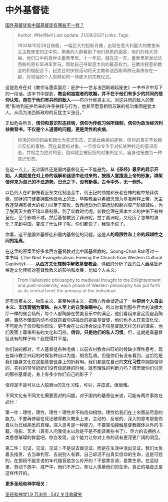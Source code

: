 # 中外基督徒
[国外基督徒和中国基督徒有哪些不一样？](https://www.zhihu.com/question/25340853/answer/565334483)

> Author: #NellNell 
> Last update: *21/08/2021* 
> Links:
> Tags: 

> 1933年10月28日夜晚，一幅巨大的投影肖像，出现在意大利最大的教堂米兰主教座堂的正中央。聚集的人群看到了他们熟悉的面容，他们的伟大领袖，他们口中的救世主墨索里尼。十一年前，就在这一天，墨索里尼发动法西斯的黑衫军进军罗马，帮助自己夺取意大利的最高权力。在教宗授意和教会的积极配合下，纪念日的庆祝活动将天主教和法西斯两种元素掺杂在一起，对领袖的个人崇拜如同一场盛大的宗教仪式。

这是危舟在对《教宗与墨索里尼：庇护十一世与法西斯崛起秘史》一书书评中写下的一段话。这本书中提到，**教会和独裁者的联姻，并不在于他们有多少的共同的信仰认知，而在于他们有共同的敌人**——布尔什维克主义。对这共同的敌人的警惕“影响到庇护后来的许多抉择与行为，他甚至愿意相信苏联的统治集团是犹太人，从而为法西斯政府的反犹主义张目。”

  

正如危舟所言，**信仰和意识形态挂钩，信仰为传统习俗所辖制，信仰为政治经济利益做背书，不仅是个人道德的问题，更是灵性的疾病**。

> 将活的信仰扭曲和固化为意识形态，正是此疾病的症候。信仰的真实不依赖它反抗的事物，而在其爱的对象。一旦信仰专注于对抗某种特定的意识形态，并视之为绝对的恶，信仰就会被反抗的对象所定义，自身也扭曲为一种意识形态。

在这一点上，无论国外还是国内基督徒无一不能避免。**从《圣经》最早的启示开始，人类就是在对上帝的误解和迷思中走过来的，按照人意捏造上帝的形象，绑架信仰来为自己的不法造势。日光之下，没有新事。古今中外，无一例外。**

  

以色列人在旷野按着近东文化制造金牛，列王纪的领袖和长老在神的殿中祭拜偶像，耶稣的门徒要拥戴他做地上的王，早期教会以希腊思想为基准解释上帝，天主教逐渐拥有极大的权力以至于腐败，改教运动为启蒙运动和新兴资产阶级辅佐，为了脱离天主教不惜以暴制暴，到了新教时代呢，新教伦理在资本主义的护佑下被神圣化，至今影响不减，然后基督教到了非洲呢，拉丁美洲呢，又经历了怎样的演化？来到中国，变成了什么样子呢，你们都说了，我就不说了。

  

你看，这不是国外基督徒和国内基督徒的问题，这是**人的局限性和上帝的超越性之间的距离**。

  

在这里的答案里好多拿西方基督教对比中国基督教的，Soong-Chan Rah写过一本书叫《The Next Evangelicalism: Freeing the Church from Western Cultural Captivity》—— **从西方文化辖制中解救基督教会**，详细的分析了西方白人盎格鲁萨格逊文化传统对基督教教义的影响和发展，比如个人主义，

> From Hellenistic philosophy to medieval thought to the Enlightenment and post-modernity, each phase of Western philosophy has put forth as its central tenet the primacy of the individual.

还有消费主义、物质主义、甚至种族主义，把西方教会塑造成了一种**崇尚个人自由主义、市场营销为策略、白人至上的自我催眠中心**。所以你看到那些巨大的演播大厅一样的聚会场所，每个人都陶醉在赞美音乐中的满足，他们看起来富足而自我陶醉，自然不像国内动不动就抓着你讲福音的那些基督徒，他们也不太在意进化论、不可能为了信仰和你辩论，更不会在公众场合说出不信基督就怎样怎样的话来，他们表面上尊重所有的文化和习俗。**信仰，只是他们的私人习惯**。但，这就是真基督徒该有的样子吗？我觉得并不是。

  

你们说的都对，华人基督徒各种毛病：以前农村教会兴旺的时候缺少理性思考，现在城市教会兴起的时候各种自以为是、胡言乱语。但是你们有没有看到，这恰恰是我们自身文化在这些基督徒身上的折射啊。我们都是在自己的**文化习性**中拥抱信仰的，农村的爷爷奶奶们没有信耶稣的时候，就有理性的判断力吗？城市里你们讨厌的那些基督徒，身上有多少你们自己的影子？

  

信仰是不是可以让人脱离ta的文化习性，可以，并应该。但很难。

  

不同文化有不同文化需要面对的问题，对于国内的基督徒来说，可能有两件事势在必行：

  

第一件：理性，理性，理性！理性并不和信仰相悖。理性给我们在上帝面前尽意的能力。不要再停留在死记硬背教义教条上来，主动的、反省的、深入的思考那些你自以为已经熟悉的真理。深入思考是一种能力，不要害怕接触基督教媒体以外的书籍、电影、艺术（真有人问我信主以后是不是不能读某些书了），尽力的去拥抱人类思想璀璨的群星吧，你会发现，这个能力让你对上帝的话有更深更广阔的洞见。

  

第二件：见证，见证，见证！不是说去做见证，而是在生活中活出见证。我们太急着去指责、去当审判官、去说别人有罪，自己却活不出真实信仰的生命，这是可悲的。在那段不能言说的年代福音是怎么传开的？不是靠言语，是靠生命。在监狱里、劳动下放中、戒严中，他们不开口，却让人羡慕他们的生命。真正的福音正是这样传开的。

  

**更多圣经和神学相关：**

[圣经和神学1.9 万浏览 · 542 关注收藏夹](https://www.zhihu.com/collection/313814574)